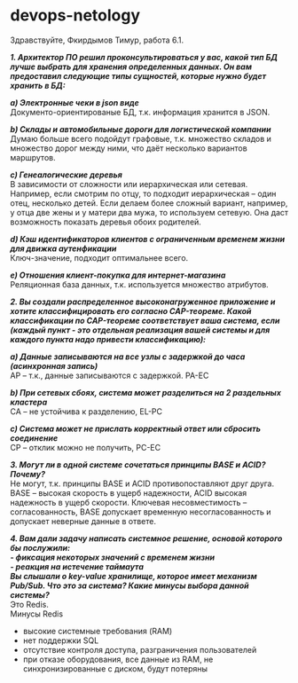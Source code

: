 # devops-netology
Здравствуйте, Фкирдымов Тимур, работа 6.1.

***1. Архитектор ПО решил проконсультироваться у вас, какой тип БД лучше выбрать для хранения определенных данных. Он вам предоставил следующие типы сущностей, которые нужно будет хранить в БД:***  
	
  ***a) Электронные чеки в json виде***   
	Документо-ориентированые БД, т.к. информация хранится в JSON.

  ***b) Склады и автомобильные дороги для логистической компании***  
	Думаю больше всего подойдут графовые, т.к. множество складов и множество дорог между ними, что даёт несколько вариантов маршрутов.

  ***c) Генеалогические деревья***  
	В зависимости от сложности или иерархическая или сетевая. Например, если смотрим по отцу, то подходит иерархическая – один отец, несколько детей. Если делаем более сложный вариант, например, у отца две жены и у матери два мужа, то используем сетевую. Она даст возможность показать деревья обоих родителей.

  ***d) Кэш идентификаторов клиентов с ограниченным временем жизни для движка аутенфикации***  
	Ключ-значение, подходит оптимальнее всего. 

  ***e) Отношения клиент-покупка для интернет-магазина***  
	Реляционная база данных, т.к. используется множество атрибутов.



***2. Вы создали распределенное высоконагруженное приложение и хотите классифицировать его согласно CAP-теореме. Какой классификации по CAP-теореме соответствует ваша система, если (каждый пункт - это отдельная реализация вашей системы и для каждого пункта надо привести классификацию):***  

  ***a) Данные записываются на все узлы с задержкой до часа (асинхронная запись)***  
	AP – т.к., данные записываются с задержкой. PA-EC

  ***b) При сетевых сбоях, система может разделиться на 2 раздельных кластера***  
	CA – не устойчива к разделению, EL-PC

  ***c) Система может не прислать корректный ответ или сбросить соединение***  
	CP – отклик можно не получить, PC-EC


***3. Могут ли в одной системе сочетаться принципы BASE и ACID? Почему?***  
Не могут, т.к. принципы BASE и ACID противопоставляют друг друга. BASE – высокая скорость в ущерб надежности, ACID высокая надежность в ущерб скорости. Ключевая несовместимость – согласованность, BASE допускает временную несогласованность и допускает неверные данные в ответе.

***4. Вам дали задачу написать системное решение, основой которого бы послужили:***  
***- фиксация некоторых значений с временем жизни***  
***- реакция на истечение таймаута***  
***Вы слышали о key-value хранилище, которое имеет механизм Pub/Sub. Что это за система? Какие минусы выбора данной системы?***  
Это Redis.  
Минусы Redis  
- высокие системные требования (RAM)  
- нет поддержки SQL  
- отсутствие контроля доступа, разграничения пользователей  
- при отказе оборудования, все данные из RAM, не синхронизированные с диском, будут потеряны





